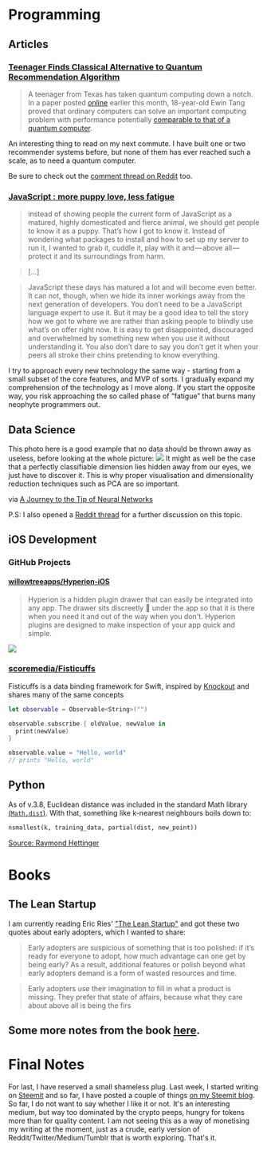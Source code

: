 # Programming
## Articles
### [Teenager Finds Classical Alternative to Quantum Recommendation Algorithm](https://www.quantamagazine.org/teenager-finds-classical-alternative-to-quantum-recommendation-algorithm-20180731/)
> A teenager from Texas has taken quantum computing down a notch. In a paper posted [online](https://arxiv.org/abs/1807.04271) earlier this month, 18-year-old Ewin Tang proved that ordinary computers can solve an important computing problem with performance potentially [comparable to that of a quantum computer](https://www.quantamagazine.org/quantum-computers-struggle-against-classical-algorithms-20180201/).

An interesting thing to read on my next commute. I have built one or two recommender systems before, but none of them has ever reached such a scale, as to need a quantum computer. 

Be sure to check out the [comment thread on Reddit](https://www.reddit.com/r/programming/comments/93tpbn/18yearold_ewin_tang_has_proven_that_classical/) too.

### [JavaScript : more puppy love, less fatigue](https://christianheilmann.com/2018/07/30/javascript-more-puppy-love-less-fatigue/)
> instead of showing people the current form of JavaScript as a matured, highly domesticated and fierce animal, we should get people to know it as a puppy. That’s how I got to know it. Instead of wondering what packages to install and how to set up my server to run it, I wanted to grab it, cuddle it, play with it and — above all — protect it and its surroundings from harm. 

> [...]

> JavaScript these days has matured a lot and will become even better. It can not, though, when we hide its inner workings away from the next generation of developers. You don’t need to be a JavaScript language expert to use it. But it may be a good idea to tell the story how we got to where we are rather than asking people to blindly use what’s on offer right now. It is easy to get disappointed, discouraged and overwhelmed by something new when you use it without understanding it. You also don’t dare to say you don’t get it when your peers all stroke their chins pretending to know everything.

I try to approach every new technology the same way - starting from a small subset of the core features, and MVP of sorts. I gradually expand my comprehension of the technology as I move along. If you start the opposite way, you risk approaching the so called phase of “fatigue” that burns many neophyte programmers out.

## Data Science
This photo here is a good example that no data should be thrown away as useless, before looking at the whole picture:
![](https://i.redd.it/t3nr9mlmpod11.png)
It might as well be the case that a perfectly classifiable dimension lies hidden away from our eyes, we just have to discover it. This is why proper visualisation and dimensionality reduction techniques such as PCA are so important.

via [A Journey to the Tip of Neural Networks](https://kyso.io/Don/a-journey-to-the-tip-of-neural-networks)

P.S: I also opened a [Reddit thread](https://www.reddit.com/r/learnmachinelearning/comments/93zez7/before_you_claim_that_your_data_is_not_worth/) for a further discussion on this topic.

## iOS Development
### GitHub Projects
#### [willowtreeapps/Hyperion-iOS](https://github.com/willowtreeapps/Hyperion-iOS)
> Hyperion is a hidden plugin drawer that can easily be integrated into any app. The drawer sits discreetly 🙊 under the app so that it is there when you need it and out of the way when you don't. Hyperion plugins are designed to make inspection of your app quick and simple.

![](https://camo.githubusercontent.com/8cb3bb1c3e575c5f2c9e93bca3958e315f874d4d/68747470733a2f2f6d656469612e67697068792e636f6d2f6d656469612f6c344570324a4a32374f6e674b4f726d4d2f67697068792e676966)

### [scoremedia/Fisticuffs](https://github.com/scoremedia/Fisticuffs)
Fisticuffs is a data binding framework for Swift, inspired by [Knockout](http://knockoutjs.com) and shares many of the same concepts
```swift
let observable = Observable<String>("")

observable.subscribe { oldValue, newValue in
  print(newValue)
}

observable.value = "Hello, world"
// prints "Hello, world"
```

## Python
As of v.3.8, Euclidean distance was included in the standard Math library [(`Math.dist`)](https://docs.python.org/3.8/library/math.html#math.dist). With that, something like k-nearest neighbours boils down to:

```python
nsmallest(k, training_data, partial(dist, new_point))
```

[Source: Raymond Hettinger](https://twitter.com/raymondh/status/1025252216985346048)

# Books
## The Lean Startup
I am currently reading Eric Ries' ["The Lean Startup"](https://amzn.to/2vefp67) and got these two quotes about early adopters, which I wanted to share:
> Early adopters are suspicious of something that is too polished: if it’s ready for everyone to adopt, how much advantage can one get by being early? As a result, additional features or polish beyond what early adopters demand is a form of wasted resources and time.

> Early adopters use their imagination to fill in what a product is missing. They prefer that state of affairs, because what they care about above all is being the firs

Some more notes from the book [here](https://sivers.org/book/LeanStartup).
---

# Final Notes
For last, I have reserved a small shameless plug. Last week, I started writing on [Steemit](https://steemit.com) and so far, I have posted a couple of things [on my Steemit blog](https://steemit.com/@preslavrachev). So far, I do not want to say whether I like it or not. It's an interesting medium, but way too dominated by the crypto peeps, hungry for tokens more than for quality content. I am not seeing this as a way of monetising my writing at the moment, just as a crude, early version of Reddit/Twitter/Medium/Tumblr that is worth exploring. That's it.